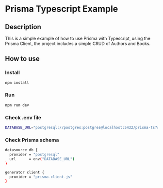 # Prisma Typescript Example

## Description

This is a simple example of how to use Prisma with Typescript, using the Prisma Client, the project includes a simple CRUD of Authors and Books.

## How to use

### Install

```bash
npm install
```

### Run

```bash
npm run dev
```

### Check .env file

```bash
DATABASE_URL="postgresql://postgres:postgres@localhost:5432/prisma-ts?schema=public"
```

### Check Prisma schema

```bash
datasource db {
  provider = "postgresql"
  url      = env("DATABASE_URL")
}

generator client {
  provider = "prisma-client-js"
}
```